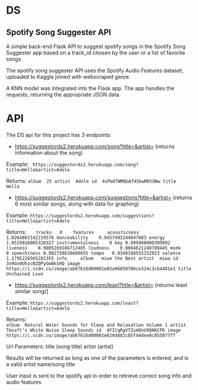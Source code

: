 # DS


## Spotify Song Suggester API

A simple back-end Flask API to suggest spotify songs in the Spotify Song Suggester app
based on a track_id chosen by the user or a list of favorite songs

The spotify song suggester API uses the Spotify Audio Features dataset, uploaded to Kaggle joined with webscraped genre.

A KNN model was integrated into the Flask app. 
The app handles the requests, returning the appropriate JSON data.


# API

The DS api for this project has 3 endpoints 

* <https://suggestords2.herokuapp.com/song?title=&artist=> (returns information about the song)


Example:
` https://suggestords2.herokuapp.com/song?title=Hello&artist=Adele`

Returns:
`album	25
artist	Adele
id	4sPmO7WMQUAf45kwMOtONw
title	Hello `


* <https://suggestords2.herokuapp.com/suggestions?title=&artist=> (returns 6 most similar songs, along with data for graphing)

Example:
`https://suggestords2.herokuapp.com/suggestions?title=Hello&artist=Adele `

Returns:
`	
tracks	
0	
features	
acousticness	1.0264802142219576
danceability	0.9457493244647683
energy	1.0529816005320327
instrumentalness	0
key	0.999980000399992
liveness	0.9805269186712485
loudness	0.8664621240709445
mode	0
speechiness	0.982758620689655
tempo	0.9340168555152023
valence	1.1795226565202355
info	
album	miwa the Best
artist	miwa
id	3o9Gn0UhzcNZDPyGmBkSHQ
image	https://i.scdn.co/image/ab67616d00001e02a96850706ce324c3c64481e1
title	Unchained Love `

* <https://suggestords2.herokuapp.com/least?title=&artist=> (returns least similar song)]

Example:
`https://suggestords2.herokuapp.com/least?title=Hello&artist=Adele`


Returns:	
`album	Natural Water Sounds for Sleep and Relaxation Volume 1
artist	Tmsoft’s White Noise Sleep Sounds
id	4FICqRgVTZsHOnU9QNKCPD
image	https://i.scdn.co/image/ab67616d00001e029d882c85f44dee0c855077ff `

Url Parameters: title (song title) artist (artist)

Results will be returned as long as one of the parameters is entered, and is a valid artist name/song title

User input is sent to the spotify api in order to retrieve correct song info and audio features
